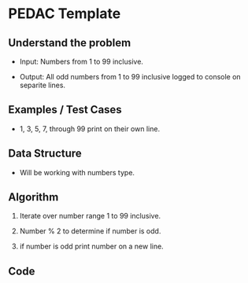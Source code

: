 # PEDAC Template

## Understand the problem

- Input: Numbers from 1 to 99 inclusive.

- Output: All odd numbers from  1 to 99 inclusive logged to console on separite lines.

## Examples / Test Cases

- 1, 3, 5, 7, through 99 print on their own line.

## Data Structure

- Will be working with numbers type.

## Algorithm

1. Iterate over number range 1 to 99 inclusive.

2. Number % 2 to determine if number is odd.

3. if number is odd print number on a new line.

## Code


